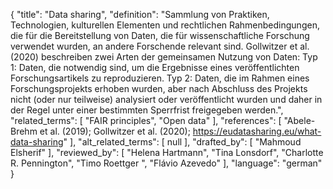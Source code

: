 {
    "title": "Data sharing",
    "definition": "Sammlung von Praktiken, Technologien, kulturellen Elementen und rechtlichen Rahmenbedingungen, die für die Bereitstellung von Daten, die für wissenschaftliche Forschung verwendet wurden, an andere Forschende relevant sind. Gollwitzer et al. (2020) beschreiben zwei Arten der gemeinsamen Nutzung von Daten: Typ 1: Daten, die notwendig sind, um die Ergebnisse eines veröffentlichten Forschungsartikels zu reproduzieren. Typ 2: Daten, die im Rahmen eines Forschungsprojekts erhoben wurden, aber nach Abschluss des Projekts nicht (oder nur teilweise) analysiert oder veröffentlicht wurden und daher in der Regel unter einer bestimmten Sperrfrist freigegeben werden.",
    "related_terms": [
        "FAIR principles",
        "Open data"
    ],
    "references": [
        "Abele-Brehm et al. (2019); Gollwitzer  et al. (2020); https://eudatasharing.eu/what-data-sharing"
    ],
    "alt_related_terms": [
        null
    ],
    "drafted_by": [
        "Mahmoud Elsherif"
    ],
    "reviewed_by": [
        "Helena Hartmann",
        "Tina Lonsdorf",
        "Charlotte R. Pennington",
        "Timo Roettger ",
        "Flávio Azevedo"
    ],
    "language": "german"
}